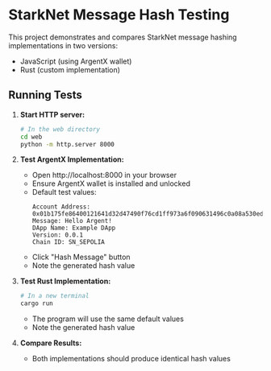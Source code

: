 # StarkNet Message Hash Testing

This project demonstrates and compares StarkNet message hashing implementations in two versions:
- JavaScript (using ArgentX wallet)
- Rust (custom implementation)

## Running Tests

1. **Start HTTP server:**
   ```bash
   # In the web directory
   cd web
   python -m http.server 8000
   ```

2. **Test ArgentX Implementation:**
   - Open http://localhost:8000 in your browser
   - Ensure ArgentX wallet is installed and unlocked
   - Default test values:
     ```
     Account Address: 0x01b175fe86400121641d32d47490f76cd1ff973a6f090631496c0a08a530ed18
     Message: Hello Argent!
     DApp Name: Example DApp
     Version: 0.0.1
     Chain ID: SN_SEPOLIA
     ```
   - Click "Hash Message" button
   - Note the generated hash value

3. **Test Rust Implementation:**
   ```bash
   # In a new terminal
   cargo run
   ```
   - The program will use the same default values
   - Note the generated hash value

4. **Compare Results:**
   - Both implementations should produce identical hash values
